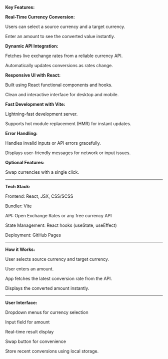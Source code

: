 **Key Features:**

**Real-Time Currency Conversion:**

Users can select a source currency and a target currency.

Enter an amount to see the converted value instantly.

**Dynamic API Integration:**

Fetches live exchange rates from a reliable currency API.

Automatically updates conversions as rates change.

**Responsive UI with React:**

Built using React functional components and hooks.

Clean and interactive interface for desktop and mobile.

**Fast Development with Vite:**

Lightning-fast development server.

Supports hot module replacement (HMR) for instant updates.

**Error Handling:**

Handles invalid inputs or API errors gracefully.

Displays user-friendly messages for network or input issues.

**Optional Features:**

Swap currencies with a single click.

----------------------------------------------------------------------------------------------------------------
**Tech Stack:**

Frontend: React, JSX, CSS/SCSS

Bundler: Vite

API: Open Exchange Rates or any free currency API

State Management: React hooks (useState, useEffect)

Deployment: GitHub Pages 

----------------------------------------------------------------------------------------------------------------
**How it Works:**

User selects source currency and target currency.

User enters an amount.

App fetches the latest conversion rate from the API.

Displays the converted amount instantly.

-----------------------------------------------------------------------------------------------------------------
**User Interface:**

Dropdown menus for currency selection

Input field for amount

Real-time result display

Swap button for convenience



Store recent conversions using local storage.
